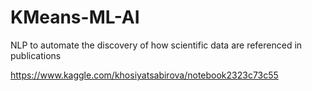 # KMeans-ML-AI
NLP to automate the discovery of how scientific data are referenced in publications


https://www.kaggle.com/khosiyatsabirova/notebook2323c73c55

